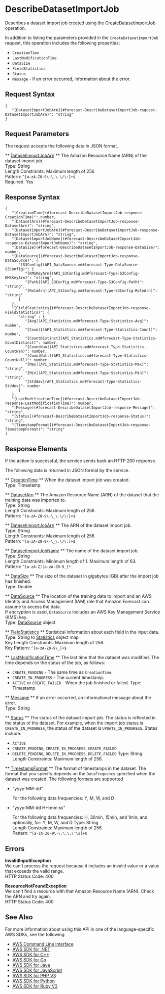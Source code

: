 # DescribeDatasetImportJob<a name="API_DescribeDatasetImportJob"></a>

Describes a dataset import job created using the [CreateDatasetImportJob](API_CreateDatasetImportJob.md) operation\.

In addition to listing the parameters provided in the `CreateDatasetImportJob` request, this operation includes the following properties:
+  `CreationTime` 
+  `LastModificationTime` 
+  `DataSize` 
+  `FieldStatistics` 
+  `Status` 
+  `Message` \- If an error occurred, information about the error\.

## Request Syntax<a name="API_DescribeDatasetImportJob_RequestSyntax"></a>

```
{
   "[DatasetImportJobArn](#forecast-DescribeDatasetImportJob-request-DatasetImportJobArn)": "string"
}
```

## Request Parameters<a name="API_DescribeDatasetImportJob_RequestParameters"></a>

The request accepts the following data in JSON format\.

 ** [DatasetImportJobArn](#API_DescribeDatasetImportJob_RequestSyntax) **   <a name="forecast-DescribeDatasetImportJob-request-DatasetImportJobArn"></a>
The Amazon Resource Name \(ARN\) of the dataset import job\.  
Type: String  
Length Constraints: Maximum length of 256\.  
Pattern: `^[a-zA-Z0-9\-\_\.\/\:]+$`   
Required: Yes

## Response Syntax<a name="API_DescribeDatasetImportJob_ResponseSyntax"></a>

```
{
   "[CreationTime](#forecast-DescribeDatasetImportJob-response-CreationTime)": number,
   "[DatasetArn](#forecast-DescribeDatasetImportJob-response-DatasetArn)": "string",
   "[DatasetImportJobArn](#forecast-DescribeDatasetImportJob-response-DatasetImportJobArn)": "string",
   "[DatasetImportJobName](#forecast-DescribeDatasetImportJob-response-DatasetImportJobName)": "string",
   "[DataSize](#forecast-DescribeDatasetImportJob-response-DataSize)": number,
   "[DataSource](#forecast-DescribeDatasetImportJob-response-DataSource)": { 
      "[S3Config](API_DataSource.md#forecast-Type-DataSource-S3Config)": { 
         "[KMSKeyArn](API_S3Config.md#forecast-Type-S3Config-KMSKeyArn)": "string",
         "[Path](API_S3Config.md#forecast-Type-S3Config-Path)": "string",
         "[RoleArn](API_S3Config.md#forecast-Type-S3Config-RoleArn)": "string"
      }
   },
   "[FieldStatistics](#forecast-DescribeDatasetImportJob-response-FieldStatistics)": { 
      "string" : { 
         "[Avg](API_Statistics.md#forecast-Type-Statistics-Avg)": number,
         "[Count](API_Statistics.md#forecast-Type-Statistics-Count)": number,
         "[CountDistinct](API_Statistics.md#forecast-Type-Statistics-CountDistinct)": number,
         "[CountNan](API_Statistics.md#forecast-Type-Statistics-CountNan)": number,
         "[CountNull](API_Statistics.md#forecast-Type-Statistics-CountNull)": number,
         "[Max](API_Statistics.md#forecast-Type-Statistics-Max)": "string",
         "[Min](API_Statistics.md#forecast-Type-Statistics-Min)": "string",
         "[Stddev](API_Statistics.md#forecast-Type-Statistics-Stddev)": number
      }
   },
   "[LastModificationTime](#forecast-DescribeDatasetImportJob-response-LastModificationTime)": number,
   "[Message](#forecast-DescribeDatasetImportJob-response-Message)": "string",
   "[Status](#forecast-DescribeDatasetImportJob-response-Status)": "string",
   "[TimestampFormat](#forecast-DescribeDatasetImportJob-response-TimestampFormat)": "string"
}
```

## Response Elements<a name="API_DescribeDatasetImportJob_ResponseElements"></a>

If the action is successful, the service sends back an HTTP 200 response\.

The following data is returned in JSON format by the service\.

 ** [CreationTime](#API_DescribeDatasetImportJob_ResponseSyntax) **   <a name="forecast-DescribeDatasetImportJob-response-CreationTime"></a>
When the dataset import job was created\.  
Type: Timestamp

 ** [DatasetArn](#API_DescribeDatasetImportJob_ResponseSyntax) **   <a name="forecast-DescribeDatasetImportJob-response-DatasetArn"></a>
The Amazon Resource Name \(ARN\) of the dataset that the training data was imported to\.  
Type: String  
Length Constraints: Maximum length of 256\.  
Pattern: `^[a-zA-Z0-9\-\_\.\/\:]+$` 

 ** [DatasetImportJobArn](#API_DescribeDatasetImportJob_ResponseSyntax) **   <a name="forecast-DescribeDatasetImportJob-response-DatasetImportJobArn"></a>
The ARN of the dataset import job\.  
Type: String  
Length Constraints: Maximum length of 256\.  
Pattern: `^[a-zA-Z0-9\-\_\.\/\:]+$` 

 ** [DatasetImportJobName](#API_DescribeDatasetImportJob_ResponseSyntax) **   <a name="forecast-DescribeDatasetImportJob-response-DatasetImportJobName"></a>
The name of the dataset import job\.  
Type: String  
Length Constraints: Minimum length of 1\. Maximum length of 63\.  
Pattern: `^[a-zA-Z][a-zA-Z0-9_]*` 

 ** [DataSize](#API_DescribeDatasetImportJob_ResponseSyntax) **   <a name="forecast-DescribeDatasetImportJob-response-DataSize"></a>
The size of the dataset in gigabytes \(GB\) after the import job has finished\.  
Type: Double

 ** [DataSource](#API_DescribeDatasetImportJob_ResponseSyntax) **   <a name="forecast-DescribeDatasetImportJob-response-DataSource"></a>
The location of the training data to import and an AWS Identity and Access Management \(IAM\) role that Amazon Forecast can assume to access the data\.  
If encryption is used, `DataSource` includes an AWS Key Management Service \(KMS\) key\.  
Type: [DataSource](API_DataSource.md) object

 ** [FieldStatistics](#API_DescribeDatasetImportJob_ResponseSyntax) **   <a name="forecast-DescribeDatasetImportJob-response-FieldStatistics"></a>
Statistical information about each field in the input data\.  
Type: String to [Statistics](API_Statistics.md) object map  
Key Length Constraints: Maximum length of 256\.  
Key Pattern: `^[a-zA-Z0-9\_]+$` 

 ** [LastModificationTime](#API_DescribeDatasetImportJob_ResponseSyntax) **   <a name="forecast-DescribeDatasetImportJob-response-LastModificationTime"></a>
The last time that the dataset was modified\. The time depends on the status of the job, as follows:  
+  `CREATE_PENDING` \- The same time as `CreationTime`\.
+  `CREATE_IN_PROGRESS` \- The current timestamp\.
+  `ACTIVE` or `CREATE_FAILED` \- When the job finished or failed\.
Type: Timestamp

 ** [Message](#API_DescribeDatasetImportJob_ResponseSyntax) **   <a name="forecast-DescribeDatasetImportJob-response-Message"></a>
If an error occurred, an informational message about the error\.  
Type: String

 ** [Status](#API_DescribeDatasetImportJob_ResponseSyntax) **   <a name="forecast-DescribeDatasetImportJob-response-Status"></a>
The status of the dataset import job\. The status is reflected in the status of the dataset\. For example, when the import job status is `CREATE_IN_PROGRESS`, the status of the dataset is `UPDATE_IN_PROGRESS`\. States include:  
+  `ACTIVE` 
+  `CREATE_PENDING`, `CREATE_IN_PROGRESS`, `CREATE_FAILED` 
+  `DELETE_PENDING`, `DELETE_IN_PROGRESS`, `DELETE_FAILED` 
Type: String  
Length Constraints: Maximum length of 256\.

 ** [TimestampFormat](#API_DescribeDatasetImportJob_ResponseSyntax) **   <a name="forecast-DescribeDatasetImportJob-response-TimestampFormat"></a>
The format of timestamps in the dataset\. The format that you specify depends on the `DataFrequency` specified when the dataset was created\. The following formats are supported  
+ "yyyy\-MM\-dd"

  For the following data frequencies: Y, M, W, and D
+ "yyyy\-MM\-dd HH:mm:ss"

  For the following data frequencies: H, 30min, 15min, and 1min; and optionally, for: Y, M, W, and D
Type: String  
Length Constraints: Maximum length of 256\.  
Pattern: `^[a-zA-Z0-9\-\:\.\,\'\s]+$` 

## Errors<a name="API_DescribeDatasetImportJob_Errors"></a>

 **InvalidInputException**   
We can't process the request because it includes an invalid value or a value that exceeds the valid range\.  
HTTP Status Code: 400

 **ResourceNotFoundException**   
We can't find a resource with that Amazon Resource Name \(ARN\)\. Check the ARN and try again\.  
HTTP Status Code: 400

## See Also<a name="API_DescribeDatasetImportJob_SeeAlso"></a>

For more information about using this API in one of the language\-specific AWS SDKs, see the following:
+  [AWS Command Line Interface](https://docs.aws.amazon.com/goto/aws-cli/forecast-2018-06-26/DescribeDatasetImportJob) 
+  [AWS SDK for \.NET](https://docs.aws.amazon.com/goto/DotNetSDKV3/forecast-2018-06-26/DescribeDatasetImportJob) 
+  [AWS SDK for C\+\+](https://docs.aws.amazon.com/goto/SdkForCpp/forecast-2018-06-26/DescribeDatasetImportJob) 
+  [AWS SDK for Go](https://docs.aws.amazon.com/goto/SdkForGoV1/forecast-2018-06-26/DescribeDatasetImportJob) 
+  [AWS SDK for Java](https://docs.aws.amazon.com/goto/SdkForJava/forecast-2018-06-26/DescribeDatasetImportJob) 
+  [AWS SDK for JavaScript](https://docs.aws.amazon.com/goto/AWSJavaScriptSDK/forecast-2018-06-26/DescribeDatasetImportJob) 
+  [AWS SDK for PHP V3](https://docs.aws.amazon.com/goto/SdkForPHPV3/forecast-2018-06-26/DescribeDatasetImportJob) 
+  [AWS SDK for Python](https://docs.aws.amazon.com/goto/boto3/forecast-2018-06-26/DescribeDatasetImportJob) 
+  [AWS SDK for Ruby V3](https://docs.aws.amazon.com/goto/SdkForRubyV3/forecast-2018-06-26/DescribeDatasetImportJob) 